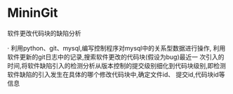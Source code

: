 # MininGit
软件更改代码块的缺陷分析 

· 利用python、git、mysql,编写控制程序对mysql中的关系型数据进行操作, 利用软件更新的git日志中的记录,搜索软件更改的代码块(假设为bug)最近一 次引入的时间,将软件缺陷引入的检测分析从版本控制的提交级别细化到代码块级别,即检测软件缺陷的引入发生在具体的哪个修改代码块中,确定文件id、 提交id,代码块id等信息
